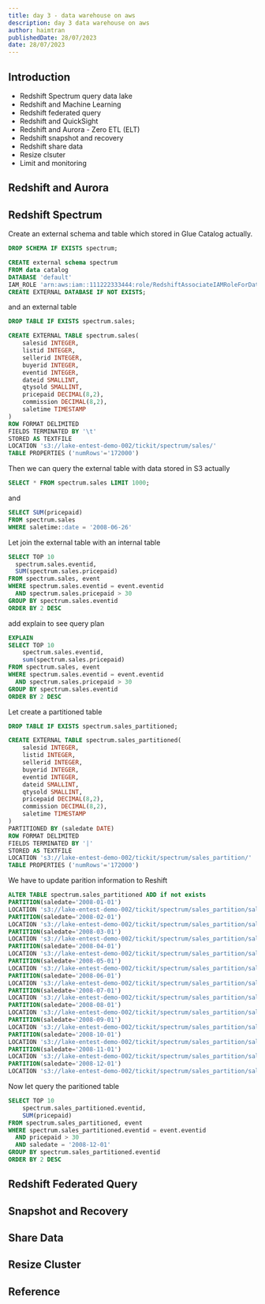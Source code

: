 ```yaml
---
title: day 3 - data warehouse on aws
description: day 3 data warehouse on aws
author: haimtran
publishedDate: 28/07/2023
date: 28/07/2023
---
```


## Introduction

- Redshift Spectrum query data lake
- Redshift and Machine Learning
- Redshift federated query
- Redshift and QuickSight
- Redshift and Aurora - Zero ETL (ELT)
- Redshift snapshot and recovery
- Redshift share data
- Resize clsuter
- Limit and monitoring

## Redshift and Aurora

## Redshift Spectrum

Create an external schema and table which stored in Glue Catalog actually.

```sql
DROP SCHEMA IF EXISTS spectrum;

CREATE external schema spectrum
FROM data catalog
DATABASE 'default'
IAM_ROLE 'arn:aws:iam::111222333444:role/RedshiftAssociateIAMRoleForDataEngineer'
CREATE EXTERNAL DATABASE IF NOT EXISTS;
```

and an external table

```sql
DROP TABLE IF EXISTS spectrum.sales;

CREATE EXTERNAL TABLE spectrum.sales(
    salesid INTEGER,
    listid INTEGER,
    sellerid INTEGER,
    buyerid INTEGER,
    eventid INTEGER,
    dateid SMALLINT,
    qtysold SMALLINT,
    pricepaid DECIMAL(8,2),
    commission DECIMAL(8,2),
    saletime TIMESTAMP
)
ROW FORMAT DELIMITED
FIELDS TERMINATED BY '\t'
STORED AS TEXTFILE
LOCATION 's3://lake-entest-demo-002/tickit/spectrum/sales/'
TABLE PROPERTIES ('numRows'='172000')
```

Then we can query the external table with data stored in S3 actually

```sql
SELECT * FROM spectrum.sales LIMIT 1000;
```

and

```sql
SELECT SUM(pricepaid)
FROM spectrum.sales
WHERE saletime::date = '2008-06-26'
```

Let join the external table with an internal table

```sql
SELECT TOP 10
  spectrum.sales.eventid,
  SUM(spectrum.sales.pricepaid)
FROM spectrum.sales, event
WHERE spectrum.sales.eventid = event.eventid
  AND spectrum.sales.pricepaid > 30
GROUP BY spectrum.sales.eventid
ORDER BY 2 DESC
```

add explain to see query plan

```sql
EXPLAIN
SELECT TOP 10
    spectrum.sales.eventid,
    sum(spectrum.sales.pricepaid)
FROM spectrum.sales, event
WHERE spectrum.sales.eventid = event.eventid
  AND spectrum.sales.pricepaid > 30
GROUP BY spectrum.sales.eventid
ORDER BY 2 DESC
```

Let create a partitioned table

```sql
DROP TABLE IF EXISTS spectrum.sales_partitioned;
```

```sql
CREATE EXTERNAL TABLE spectrum.sales_partitioned(
    salesid INTEGER,
    listid INTEGER,
    sellerid INTEGER,
    buyerid INTEGER,
    eventid INTEGER,
    dateid SMALLINT,
    qtysold SMALLINT,
    pricepaid DECIMAL(8,2),
    commission DECIMAL(8,2),
    saletime TIMESTAMP
)
PARTITIONED BY (saledate DATE)
ROW FORMAT DELIMITED
FIELDS TERMINATED BY '|'
STORED AS TEXTFILE
LOCATION 's3://lake-entest-demo-002/tickit/spectrum/sales_partition/'
TABLE PROPERTIES ('numRows'='172000')
```

We have to update parition information to Reshift

```sql
ALTER TABLE spectrum.sales_partitioned ADD if not exists
PARTITION(saledate='2008-01-01')
LOCATION 's3://lake-entest-demo-002/tickit/spectrum/sales_partition/saledate=2008-01/'
PARTITION(saledate='2008-02-01')
LOCATION 's3://lake-entest-demo-002/tickit/spectrum/sales_partition/saledate=2008-02/'
PARTITION(saledate='2008-03-01')
LOCATION 's3://lake-entest-demo-002/tickit/spectrum/sales_partition/saledate=2008-03/'
PARTITION(saledate='2008-04-01')
LOCATION 's3://lake-entest-demo-002/tickit/spectrum/sales_partition/saledate=2008-04/'
PARTITION(saledate='2008-05-01')
LOCATION 's3://lake-entest-demo-002/tickit/spectrum/sales_partition/saledate=2008-05/'
PARTITION(saledate='2008-06-01')
LOCATION 's3://lake-entest-demo-002/tickit/spectrum/sales_partition/saledate=2008-06/'
PARTITION(saledate='2008-07-01')
LOCATION 's3://lake-entest-demo-002/tickit/spectrum/sales_partition/saledate=2008-07/'
PARTITION(saledate='2008-08-01')
LOCATION 's3://lake-entest-demo-002/tickit/spectrum/sales_partition/saledate=2008-08/'
PARTITION(saledate='2008-09-01')
LOCATION 's3://lake-entest-demo-002/tickit/spectrum/sales_partition/saledate=2008-09/'
PARTITION(saledate='2008-10-01')
LOCATION 's3://lake-entest-demo-002/tickit/spectrum/sales_partition/saledate=2008-10/'
PARTITION(saledate='2008-11-01')
LOCATION 's3://lake-entest-demo-002/tickit/spectrum/sales_partition/saledate=2008-11/'
PARTITION(saledate='2008-12-01')
LOCATION 's3://lake-entest-demo-002/tickit/spectrum/sales_partition/saledate=2008-12/';
```

Now let query the paritioned table

```sql
SELECT TOP 10
    spectrum.sales_partitioned.eventid,
    SUM(pricepaid)
FROM spectrum.sales_partitioned, event
WHERE spectrum.sales_partitioned.eventid = event.eventid
  AND pricepaid > 30
  AND saledate = '2008-12-01'
GROUP BY spectrum.sales_partitioned.eventid
ORDER BY 2 DESC
```

## Redshift Federated Query

## Snapshot and Recovery

## Share Data

## Resize Cluster

## Reference
